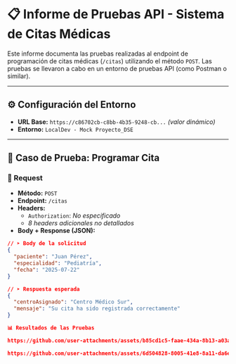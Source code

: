 # 📋 Informe de Pruebas API - Sistema de Citas Médicas

Este informe documenta las pruebas realizadas al endpoint de programación de citas médicas (`/citas`) utilizando el método `POST`. Las pruebas se llevaron a cabo en un entorno de pruebas API (como Postman o similar).

---

## ⚙️ Configuración del Entorno

- **URL Base:** `https://c86702cb-c8bb-4b35-9248-cb...` *(valor dinámico)*
- **Entorno:** `LocalDev - Mock Proyecto_DSE`

---

## 🧪 Caso de Prueba: Programar Cita

### 🔹 Request

- **Método:** `POST`  
- **Endpoint:** `/citas`  
- **Headers:**
  - `Authorization`: *No especificado*
  - *8 headers adicionales no detallados*
- **Body + Response (JSON):**

```json
// ➤ Body de la solicitud
{
  "paciente": "Juan Pérez",
  "especialidad": "Pediatría",
  "fecha": "2025-07-22"
}

// ➤ Respuesta esperada
{
  "centroAsignado": "Centro Médico Sur",
  "mensaje": "Su cita ha sido registrada correctamente"
}

📊 Resultados de las Pruebas

https://github.com/user-attachments/assets/b85cd1c5-faae-434a-8b13-a03a22b81007

https://github.com/user-attachments/assets/6d504828-8005-41e8-8a11-da6e83acc8f7
